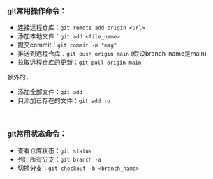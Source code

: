 <h3>git常用操作命令：</h3>

- 连接远程仓库：`git remote add origin <url>`
- 添加本地文件：`git add <file_name>`
- 提交commit：`git commit -m "msg"`
- 推送到远程仓库：`git push origin main` (假设branch_name是main)
- 拉取远程仓库的更新：`git pull origin main`

额外的，
- 添加全部文件：`git add .`
- 只添加已存在的文件：`git add -u`

</br>

<h3>git常用状态命令：</h3>

- 查看仓库状态：`git status`
- 列出所有分支：`git branch -a`
- 切换分支：`git checkout -b <branch_name>`